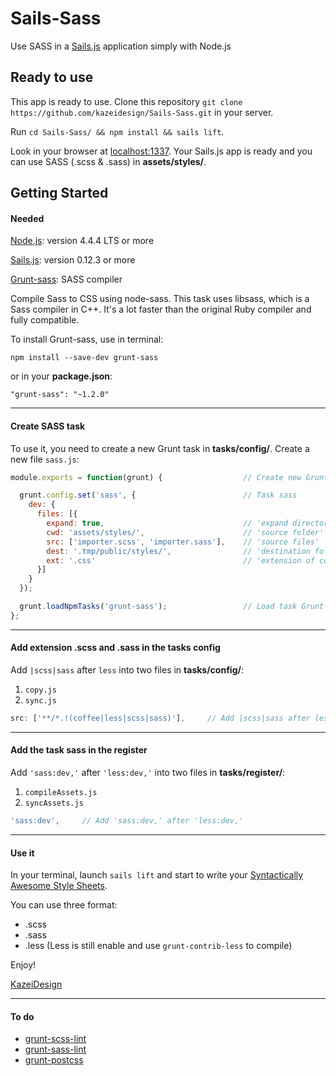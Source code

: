 # Sails-Sass

Use SASS in a [Sails.js](http://sailsjs.org) application simply with Node.js

## Ready to use

This app is ready to use. Clone this repository ``` git clone https://github.com/kazeidesign/Sails-Sass.git ``` in your server.

Run `` cd Sails-Sass/ && npm install && sails lift ``.

Look in your browser at [localhost:1337](http://localhost:1337). Your Sails.js app is ready and you can use SASS (.scss & .sass) in **assets/styles/**.

## Getting Started

#### Needed

[Node.js](https://nodejs.org/en/): version 4.4.4 LTS or more

[Sails.js](http://sailsjs.org): version 0.12.3 or more

[Grunt-sass](https://www.npmjs.com/package/grunt-sass): SASS compiler 

Compile Sass to CSS using node-sass. This task uses libsass, which is a Sass compiler in C++. It's a lot faster than the original Ruby compiler and fully compatible.

To install Grunt-sass, use in terminal:

`npm install --save-dev grunt-sass`

or in your **package.json**:

`"grunt-sass": "~1.2.0"`

---

#### Create SASS task

To use it, you need to create a new Grunt task in **tasks/config/**. Create a new file `sass.js`:

```js
module.exports = function(grunt) {                  // Create new Grunt task

  grunt.config.set('sass', {                        // Task sass
    dev: {
      files: [{
        expand: true,                               // 'expand directory'
        cwd: 'assets/styles/',                      // 'source folder'
        src: ['importer.scss', 'importer.sass'],    // 'source files'
        dest: '.tmp/public/styles/',                // 'destination folder'
        ext: '.css'                                 // 'extension of compiled file'
      }]
    }
  });

  grunt.loadNpmTasks('grunt-sass');                 // Load task Grunt-sass  
};

```

---


#### Add extension .scss and .sass in the tasks config

Add ` |scss|sass ` after `less` into two files in **tasks/config/**:
1. `copy.js`
2. `sync.js`

```js
src: ['**/*.!(coffee|less|scss|sass)'],     // Add |scss|sass after less
```

---


#### Add the task sass in the register

Add ` 'sass:dev,' ` after ` 'less:dev,' ` into two files in **tasks/register/**:
1. `compileAssets.js`
2. `syncAssets.js`

```js
'sass:dev',     // Add 'sass:dev,' after 'less:dev,' 
```

---


#### Use it

In your terminal, launch `sails lift` and start to write your [Syntactically Awesome Style Sheets](http://sass-lang.com/).

You can use three format: 
* .scss
* .sass
* .less (Less is still enable and use `grunt-contrib-less` to compile)


Enjoy!

[KazeiDesign](https://github.com/kazeidesign)

---

#### To do

* [grunt-scss-lint](https://github.com/ahmednuaman/grunt-scss-lint)
* [grunt-sass-lint](https://github.com/sasstools/grunt-sass-lint)
* [grunt-postcss](https://github.com/nDmitry/grunt-postcss)